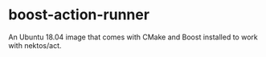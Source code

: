 # boost-action-runner
An Ubuntu 18.04 image that comes with CMake and Boost installed to work with nektos/act.
